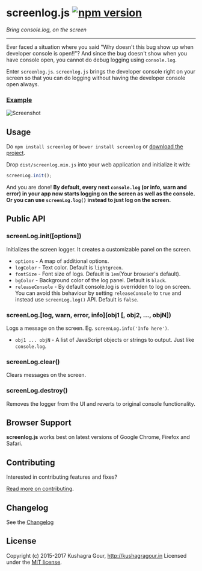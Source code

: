 # screenlog.js [![npm version](https://badge.fury.io/js/screenlog.svg)](http://badge.fury.io/js/screenlog)

_Bring console.log, on the screen_

---

Ever faced a situation where you said "Why doesn't this bug show up when developer console is open!!"? And since the bug doesn't show when you have console open, you cannot do debug logging using `console.log`.

Enter `screenlog.js`. `screenlog.js` brings the developer console right on your screen so that you can do logging without having the developer console open always.

### [Example](https://github.com/chinchang/screenlog.js/blob/master/example.html)

![Screenshot](/screenshot.gif)

## Usage

Do `npm install screenlog` or `bower install screenlog` or [download the project](https://github.com/chinchang/screenlog.js/archive/master.zip).

Drop `dist/screenlog.min.js` into your web application and initialize it with:

```js
screenLog.init();
```

And you are done!
**By default, every next `console.log` (or info, warn and error) in your app now starts logging on the screen as well as the console. Or you can use `screenLog.log()` instead to just log on the screen.**

## Public API

### screenLog.init([options])

Initializes the screen logger. It creates a customizable panel on the screen.

- `options` - A map of additional options.
- `logColor` - Text color. Default is `lightgreen`.
- `fontSize` - Font size of logs. Default is `1em`(Your browser's default).
- `bgColor` - Background color of the log panel. Default is `black`.
- `releaseConsole` - By default console.log is overridden to log on screen. You can avoid this behaviour by setting `releaseConsole` to `true` and instead use `screenLog.log()` API. Default is `false`.

### screenLog.[log, warn, error, info](obj1 [, obj2, ..., objN])

Logs a message on the screen. Eg. `screenLog.info('Info here')`.

- `obj1 ... objN` - A list of JavaScript objects or strings to output. Just like `console.log`.

### screenLog.clear()

Clears messages on the screen.

### screenLog.destroy()

Removes the logger from the UI and reverts to original console functionality.

## Browser Support

**screenlog.js** works best on latest versions of Google Chrome, Firefox and Safari.

## Contributing

Interested in contributing features and fixes?

[Read more on contributing](./CONTRIBUTING.md).

## Changelog

See the [Changelog](https://github.com/chinchang/screenlog.js/wiki/Changelog)

## License

Copyright (c) 2015-2017 Kushagra Gour, http://kushagragour.in
Licensed under the [MIT license](http://opensource.org/licenses/MIT).
